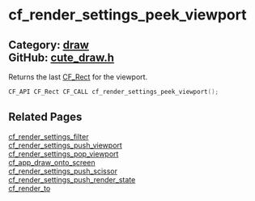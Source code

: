 [](../header.md ':include')

# cf_render_settings_peek_viewport

Category: [draw](/api_reference?id=draw)  
GitHub: [cute_draw.h](https://github.com/RandyGaul/cute_framework/blob/master/include/cute_draw.h)  
---

Returns the last [CF_Rect](/math/cf_rect.md) for the viewport.

```cpp
CF_API CF_Rect CF_CALL cf_render_settings_peek_viewport();
```

## Related Pages

[cf_render_settings_filter](/draw/cf_render_settings_filter.md)  
[cf_render_settings_push_viewport](/draw/cf_render_settings_push_viewport.md)  
[cf_render_settings_pop_viewport](/draw/cf_render_settings_pop_viewport.md)  
[cf_app_draw_onto_screen](/app/cf_app_draw_onto_screen.md)  
[cf_render_settings_push_scissor](/draw/cf_render_settings_push_scissor.md)  
[cf_render_settings_push_render_state](/draw/cf_render_settings_push_render_state.md)  
[cf_render_to](/draw/cf_render_to.md)  

